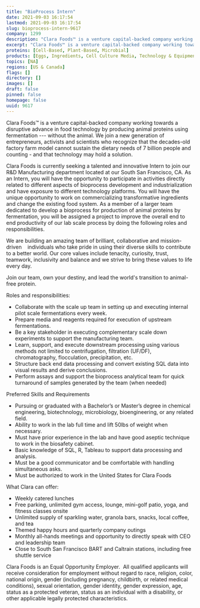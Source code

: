 ```yaml
---
title: "BioProcess Intern"
date: 2021-09-03 16:17:54
lastmod: 2021-09-03 16:17:54
slug: bioprocess-intern-9617
company: 1299
description: "Clara Foods™ is a venture capital-backed company working towards a disruptive advance in food technology by producing animal proteins using fermentation --- without the animal. We join a new generation of entrepreneurs, activists and scientists who recognize that the decades-old factory farm model cannot sustain the dietary needs of 7 billion people and counting - and that technology may hold a solution."
excerpt: "Clara Foods™ is a venture capital-backed company working towards a disruptive advance in food technology by producing animal proteins using fermentation --- without the animal. We join a new generation of entrepreneurs, activists and scientists who recognize that the decades-old factory farm model cannot sustain the dietary needs of 7 billion people and counting - and that technology may hold a solution."
proteins: [Cell-Based, Plant-Based, Microbial]
products: [Eggs, Ingredients, Cell Culture Media, Technology & Equipment]
topics: [NA]
regions: [US & Canada]
flags: []
directory: []
images: []
draft: false
pinned: false
homepage: false
uuid: 9617
---
```

<p>Clara Foods™ is a venture capital-backed company working towards a disruptive advance in food technology by producing animal proteins using fermentation --- without the animal. We join a new generation of entrepreneurs, activists and scientists who recognize that the decades-old factory farm model cannot sustain the dietary needs of 7 billion people and counting - and that technology may hold a solution.</p>
<p>Clara Foods is currently seeking a talented and innovative Intern to join our R&D Manufacturing department located at our South San Francisco, CA. As an Intern, you will have the opportunity to participate in activities directly related to different aspects of bioprocess development and industrialization and have exposure to different technology platforms. You will have the unique opportunity to work on commercializing transformative ingredients and change the existing food system. As a member of a larger team dedicated to develop a bioprocess for production of animal proteins by fermentation, you will be assigned a project to improve the overall end to end productivity of our lab scale process by doing the following roles and responsibilities.</p>
<p>We are building an amazing team of brilliant, collaborative and mission-driven    individuals who take pride in using their diverse skills to contribute to a better world. Our core values include tenacity, curiosity, trust, teamwork, inclusivity and balance and we strive to bring these values to life every day.</p>
<p>Join our team, own your destiny, and lead the world's transition to animal-free protein.</p>
<p>Roles and responsibilities:</p>
<ul>
<li>Collaborate with the scale up team in setting up and executing internal pilot scale fermentations every week.</li>
<li>Prepare media and reagents required for execution of upstream fermentations.</li>
<li>Be a key stakeholder in executing complementary scale down experiments to support the manufacturing team.</li>
<li>Learn, support, and execute downstream processing using various methods not limited to centrifugation, filtration (UF/DF), chromatography, flocculation, precipitation, etc.</li>
<li>Structure back end data processing and convert existing SQL data into visual results and derive conclusions.</li>
<li>Perform assays and support the bioprocess analytical team for quick turnaround of samples generated by the team (when needed)</li>
</ul>
<p>Preferred Skills and Requirements</p>
<ul>
<li>Pursuing or graduated with a Bachelor’s or Master’s degree in chemical engineering, biotechnology, microbiology, bioengineering, or any related field. </li>
<li>Ability to work in the lab full time and lift 50lbs of weight when necessary.</li>
<li>Must have prior experience in the lab and have good aseptic technique to work in the biosafety cabinet.</li>
<li>Basic knowledge of SQL, R, Tableau to support data processing and analysis.</li>
<li>Must be a good communicator and be comfortable with handling simultaneous asks.</li>
<li>Must be authorized to work in the United States for Clara Foods</li>
</ul>
<p>What Clara can offer:</p>
<ul>
<li>Weekly catered lunches</li>
<li>Free parking, unlimited gym access, lounge, mini-golf patio, yoga, and fitness classes onsite</li>
<li>Unlimited supply of sparkling water, granola bars, snacks, local coffee, and tea</li>
<li>Themed happy hours and quarterly company outings</li>
<li>Monthly all-hands meetings and opportunity to directly speak with CEO and leadership team</li>
<li>Close to South San Francisco BART and Caltrain stations, including free shuttle service</li>
</ul>
<p>Clara Foods is an Equal Opportunity Employer.  All qualified applicants will receive consideration for employment without regard to race, religion, color, national origin, gender (including pregnancy, childbirth, or related medical conditions), sexual orientation, gender identity, gender expression, age, status as a protected veteran, status as an individual with a disability, or other applicable legally protected characteristics.</p>
